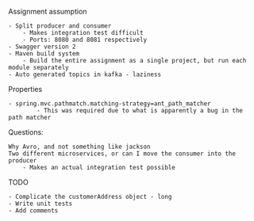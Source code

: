 Assignment assumption

    - Split producer and consumer
        - Makes integration test difficult
        - Ports: 8080 and 8081 respectively 
    - Swagger version 2
    - Maven build system
        - Build the entire assignment as a single project, but run each module separately
    - Auto generated topics in kafka - laziness

Properties

    - spring.mvc.pathmatch.matching-strategy=ant_path_matcher
            - This was required due to what is apparently a bug in the path matcher


Questions:

    Why Avro, and not something like jackson
    Two different microservices, or can I move the consumer into the producer
        - Makes an actual integration test possible

TODO
    
    - Complicate the customerAddress object - long
    - Write unit tests 
    - Add comments